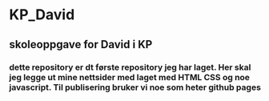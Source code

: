 # KP_David

## skoleoppgave for David i KP

### dette repository er dt første repository jeg har laget. Her skal jeg legge ut mine nettsider med laget med HTML CSS og noe javascript. Til publisering bruker vi noe som heter github pages